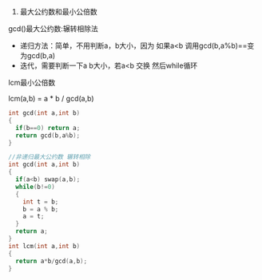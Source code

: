 1. 最大公约数和最小公倍数

gcd()最大公约数:辗转相除法

- 递归方法：简单，不用判断a，b大小，因为 如果a<b 调用gcd(b,a%b)==变为gcd(b,a)
- 迭代，需要判断一下a b大小，若a<b 交换 然后while循环

lcm最小公倍数

lcm(a,b) = a * b / gcd(a,b)

```cpp
int gcd(int a,int b)
{
  if(b==0) return a;
  return gcd(b,a%b);
}

//非递归最大公约数 辗转相除
int gcd(int a,int b)
{
  if(a<b) swap(a,b);
  while(b!=0)
  {
    int t = b;
    b = a % b;
    a = t;
  }
  return a;
}
int lcm(int a,int b)
{
  return a*b/gcd(a,b);
}
```



